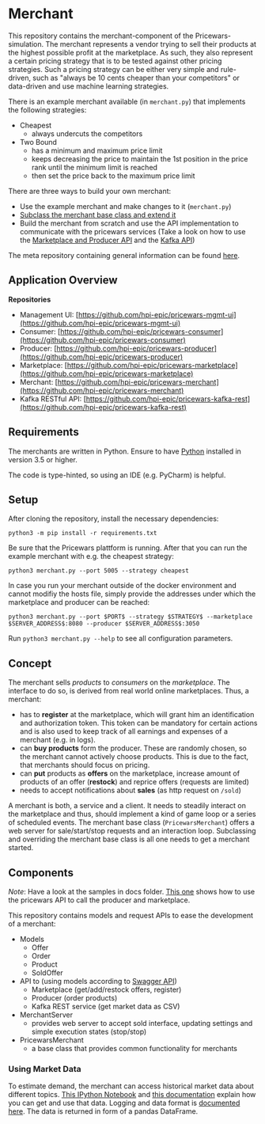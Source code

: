 # Merchant

This repository contains the merchant-component of the Pricewars-simulation. The merchant represents a vendor trying to sell their products at the highest possible profit at the marketplace. As such, they also represent a certain pricing strategy that is to be tested against other pricing strategies. Such a pricing strategy can be either very simple and rule-driven, such as "always be 10 cents cheaper than your competitors" or data-driven and use machine learning strategies.

There is an example merchant available (in `merchant.py`) that implements the following strategies:

* Cheapest
  * always undercuts the competitors
* Two Bound
  * has a minimum and maximum price limit
  * keeps decreasing the price to maintain the 1st position in the price rank until the minimum limit is reached
  * then set the price back to the maximum price limit

There are three ways to build your own merchant:
* Use the example merchant and make changes to it (`merchant.py`)
* [Subclass the merchant base class and extend it](docs/Building%20a%20merchant%20using%20PricewarsMerchant.ipynb)
* Build the merchant from scratch and use the API implementation to communicate with the pricewars services (Take a look on how to use the [Marketplace and Producer API](docs/Handling%20products%20and%20offers.ipynb) and the [Kafka API](docs/Working%20with%20Kafka%20data.ipynb))

The meta repository containing general information can be found [here](https://github.com/hpi-epic/pricewars).

## Application Overview

**Repositories**
* Management UI: [https://github.com/hpi-epic/pricewars-mgmt-ui](https://github.com/hpi-epic/pricewars-mgmt-ui)
* Consumer: [https://github.com/hpi-epic/pricewars-consumer](https://github.com/hpi-epic/pricewars-consumer)
* Producer: [https://github.com/hpi-epic/pricewars-producer](https://github.com/hpi-epic/pricewars-producer)
* Marketplace: [https://github.com/hpi-epic/pricewars-marketplace](https://github.com/hpi-epic/pricewars-marketplace)
* Merchant: [https://github.com/hpi-epic/pricewars-merchant](https://github.com/hpi-epic/pricewars-merchant)
* Kafka RESTful API: [https://github.com/hpi-epic/pricewars-kafka-rest](https://github.com/hpi-epic/pricewars-kafka-rest)

## Requirements

The merchants are written in Python. Ensure to have [Python](https://www.python.org/) installed in version 3.5 or higher.

The code is type-hinted, so using an IDE (e.g. PyCharm) is helpful.

## Setup

After cloning the repository, install the necessary dependencies:
```
python3 -m pip install -r requirements.txt
```
Be sure that the Pricewars plattform is running.
After that you can run the example merchant with e.g. the cheapest strategy:
```
python3 merchant.py --port 5005 --strategy cheapest
``` 

In case you run your merchant outside of the docker environment and cannot modifiy the hosts file, simply provide the addresses under which the marketplace and producer can be reached:
```
python3 merchant.py --port $PORT$ --strategy $STRATEGY$ --marketplace $SERVER_ADDRESS$:8080 --producer $SERVER_ADDRESS$:3050
```

Run `python3 merchant.py --help` to see all configuration parameters.

## Concept

The merchant sells _products_ to _consumers_ on the _marketplace_. The interface to do so, is derived from real world online marketplaces. Thus, a merchant:

* has to **register** at the marketplace, which will grant him an identification and authorization token. This token can be mandatory for certain actions and is also used to keep track of all earnings and expenses of a merchant (e.g. in logs).
* can **buy products** form the producer. These are randomly chosen, so the merchant cannot actively choose products. This is due to the fact, that merchants should focus on pricing.
* can **put** products as **offers** on the marketplace, increase amount of products of an offer (**restock**) and reprice offers (requests are limited)
* needs to accept notifications about **sales** (as http request on `/sold`)

A merchant is both, a service and a client.
It needs to steadily interact on the marketplace and thus, should implement a kind of game loop or a series of scheduled events.
The merchant base class (`PricewarsMerchant`) offers a web server for sale/start/stop requests and an interaction loop.
Subclassing and overriding the merchant base class is all one needs to get a merchant started.

## Components

*Note*: Have a look at the samples in docs folder.
[This one](docs/Handling%20products%20and%20offers.ipynb) shows how to use the pricewars API to call the producer and marketplace.

This repository contains models and request APIs to ease the development of a merchant:

* Models
	* Offer
	* Order
	* Product
	* SoldOffer
* API to (using models according to [Swagger API](https://hpi-epic.github.io/pricewars/))
	* Marketplace (get/add/restock offers, register)
	* Producer (order products)
	* Kafka REST service (get market data as CSV)
* MerchantServer
	* provides web server to accept sold interface, updating settings and simple execution states (stop/stop)
* PricewarsMerchant
	* a base class that provides common functionality for merchants

### Using Market Data
To estimate demand, the merchant can access historical market data about different topics.
[This IPython Notebook](docs/Working%20with%20Kafka%20data.ipynb) and [this documentation](https://github.com/hpi-epic/pricewars-kafka-reverse-proxy#filtered-data-view-as-csv) explain how you can get and use that data.
Logging and data format is [documented here](https://github.com/hpi-epic/pricewars-marketplace#logging).
The data is returned in form of a pandas DataFrame.

